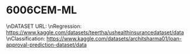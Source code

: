 # 6006CEM-ML
\nDATASET URL:
\nRegression:
https://www.kaggle.com/datasets/teertha/ushealthinsurancedataset/data 
\nClassification:
https://www.kaggle.com/datasets/architsharma01/loan-approval-prediction-dataset/data
